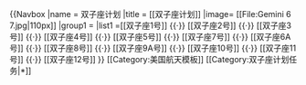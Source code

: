 {{Navbox
|name  = 双子座计划
|title = [[双子座计划]]
|image= [[File:Gemini 6 7.jpg|110px]]
|group1 =
|list1  =[[双子座1号]] {{·}} [[双子座2号]] {{·}} [[双子座3号]] {{·}} [[双子座4号]] {{·}} [[双子座5号]] {{·}} [[双子座7号]] {{·}} [[双子座6A号]] {{·}} [[双子座8号]] {{·}} [[双子座9A号]] {{·}} [[双子座10号]] {{·}} [[双子座11号]] {{·}} [[双子座12号]]
}}
<noinclude>
[[Category:美国航天模板]]
[[Category:双子座计划任务|*]]
</noinclude>